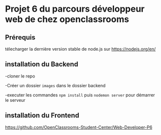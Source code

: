 # Projet 6 du parcours développeur web de chez openclassrooms

## Prérequis

télecharger la dernière version stable de node.js sur https://nodejs.org/en/

## installation du Backend


-cloner le repo

-Créer un dossier `images` dans le dossier backend

-executer les commandes `npm install` puis `nodemon server` pour démarrer le serveur

## installation du Frontend

https://github.com/OpenClassrooms-Student-Center/Web-Developer-P6
